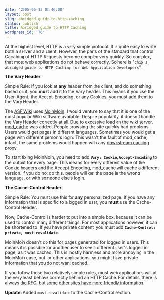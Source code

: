 ```yaml
---
date: '2005-06-13 02:46:00'
layout: post
slug: abridged-guide-to-http-caching
status: publish
title: Abridged guide to HTTP Caching
wordpress_id: '76'
---
```


At the highest level, HTTP is a very simple protocol.  It is quite easy to write both a server and a client.  However, the parts of the standard that control Cacahing of HTTP Requests become complex very quickly.  So complex, that most web applications do not behave correctly. So here is "`chip's abridged guide to HTTP Caching for Web Application Developers`".





**The Vary Header**  

Simple Rule: If you look at **any** header from the client, and do something based on it, you **must** add it to the Vary header.  This means if you use the User-Agent, the Accept-Encoding, or any Cookies, you must add them to the Vary Header.  
  

The [ASF Wiki](http://wiki.apache.org/general/) uses [MoinMoin](http://moinmoin.wikiwikiweb.de/).  I would venture to say that it is one of the most popular Wiki software available.  Despite popularity, it doesn't handle the Vary Header correctly at all.  Due to excessive load on the wiki server, [mod_cache](http://httpd.apache.org/docs-2.1/mod/mod_cache.html) was added. People browsing the site quickly had problems.  Users would get pages in different languages.  Sometimes you would get a page with different person's login.  This wasn't the fault of mod_cache, infact, the same problems would happen with any [downstream caching proxy](http://webmaster.info.aol.com/caching.html).
  

  

To start fixing MoinMoin, you need to add **`Vary: Cookie,Accept-Encoding`** to the output for every page.  This means for every different value of the Cookie headers and the Accept-Encoding, mod_cache will cache a different version.  If you do not do this, people will get the page in the wrong language, or with someone else's login.



  
  




**The Cache-Control Header**  

Simple Rule: You must use this for **any** personalized page. If you have any information that is specific to a logged in user, you **must** use the Cache-Control Header.  
  

Now, Cache-Control is harder to put into a simple box, because it can be used to control many different things.  For most applications however, it can be shortened to 'If you have private content, you must add **`Cache-Control: private, must-revalidate`**.
  
  
MoinMoin doesn't do this for pages generated for logged in users.  This means it is possible for another user to see a different user's logged in page, as it was cached.  This is mostly harmless and more annoying in the MoinMoin case, but for other applications, you might have private information that you do not want cached.


  
  




If you follow those two relatively simple rules, most web applications will at the very least behave correctly behind an HTTP Cache.  For details, there is always [the RFC](http://www.faqs.org/rfcs/rfc2068.html), but [some](http://webmaster.info.aol.com/faq.html#cachingfaq) [other](http://drupal.org/node/18390) [sites have more friendly](http://wp.wikidev.net/MediaWiki_caching) [information](http://www.web-caching.com/mnot_tutorial/).





**Update:** Added `must-revalidate` to the Cache-Control section.
